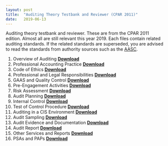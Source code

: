 ```yaml
---
layout: post
title:  "Auditing Theory Testbank and Reviewer (CPAR 2011)"
date:   2019-06-13
---
```


<p class="intro"><span class="dropcap">A</span>uditing theory testbank and reviewer. These are from the CPAR 2011 edition. Almost all are still relevant this year 2019. Each files contain related auditing standards. If the related standards are superseded, you are advised to read the standards from authority sources such as the <a href="https://www.aasc.org.ph/" target="_blank">AASC</a>.</p>

<ol>
<li>Overview of Auditing <a href="https://drive.google.com/open?id=10bJ5BA2iU4h3zQWJ58YHw-KKnDGsVj5f" target="_blank"><strong>Download</strong></a></li>
<li>Professional Accounting Practice <a href="https://mega.nz/#!JPwyTQbB!uZF06khdZCaDrACIlLQUxYNLb523usn0Vxi3oew9sZM" target="_blank"><strong>Download</strong></a></li>
<li>Code of Ethics <a href="https://mega.nz/#!4bhwUIKB!4pUGNrk2XiwFQIkhy975DtzQMox12iKjZdmVM-pHdp8" target="_blank"><strong>Download</strong></a></li>
<li>Professional and Legal Responsibilities <a href="https://mega.nz/#!cWhGGAoR!nF0LIJL6xhuuXBh7LKj3tQomaxlUIdj34qssKQ2TEno" target="_blank"><strong>Download</strong></a></li>
<li>GAAS and Quality Control <a href="https://mega.nz/#!BLwQBaZL!trXySvumemgnmHoMNV5Rl3MdfH0rx2d19qVYxxr4WSc" target="_blank"><strong>Download</strong></a></li>
<li>Pre-Engagement Activities <a href="https://mega.nz/#!xf5WDKZb!xr9gdFmyXahbPE_s4qecWlJmcmkvMUIykGHsT8nwaeE" target="_blank"><strong>Download</strong></a></li>
<li>Risk Assessment <a href="https://mega.nz/#!NfommCbS!LhCURtaFzENV18u8KghqWtLrR7hvRGKFEg0hOmki51E" target="_blank"><strong>Download</strong></a></li>
<li>Audit Planning <a href="https://mega.nz/#!RKx0DaAD!1NkCnrWiNbNUXIuZSAYlKia-2OyDdsyTq22Mg4qm9jg" target="_blank"><strong>Download</strong></a></li>
<li>Internal Control <a href="https://mega.nz/#!5bhElAgY!WfyqwSQsV3UcdqUXBoph9w1Xo6w14IObqvEWKFSId0U" target="_blank"><strong>Download</strong></a></li>
<li>Test of Control Procedure <a href="https://mega.nz/#!NX4wASxD!EzqarGYROOJD3MtnKO4var-fZqezxAmS2UA0Y2an49E" target="_blank"><strong>Download</strong></a></li>
<li>Auditing in a CIS Environment <a href="https://drive.google.com/open?id=1W_xi6QyGOXkgizP3GYkcplgZLUlwaOAC9P45yiQkoNQ" target="_blank"><strong>Download</strong></a></li>
<li>Audit Sampling <a href="https://mega.nz/#!NP5w2CyD!7FfLe2GWp7K_UyTR382KyA2NMjPCODY-g9KJKAkOTaU" target="_blank"><strong>Download</strong></a></li>
<li>Audit Evidence and Documentation <a href="https://mega.nz/#!YKoSFISJ!OrCWffCDMEjyaiQ15pr_H-itvVxvYHY_w8f50-Ki1Vo" target="_blank"><strong>Download</strong></a></li>
<li>Audit Report <a href="https://mega.nz/#!RLgkmQST!X6ytrKWWUYuPP3h1dDzzlJDkemfDUlHD4wpYKipSThA" target="_blank"><strong>Download</strong></a></li>
<li>Other Services and Reports <a href="https://mega.nz/#!NL5CSaZD!lpFMb-yOg_zy1En58V0EYhABX4z82n7Gd1-gxob4P_M" target="_blank"><strong>Download</strong></a></li>
<li>PSAs and PAPs <a href="https://mega.nz/#!dCxEUSrA!HkXI-7fmXBJfs9OkdTKCmI2Fjh62z9NQp4-fKxR-DRY" target="_blank"><strong>Download</strong></a></li>
</ol>
